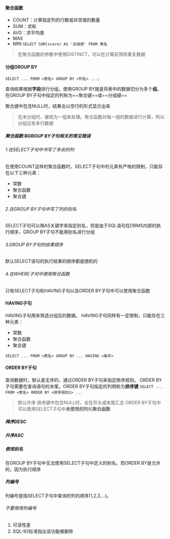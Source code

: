 #### 聚合函数
- COUNT：计算指定列的行数或非空值的数量
- SUM：求和
- AVG：求平均值
- MAX
- MIN
`SELECT SUM(score) AS '总成绩' FROM 表名`
> 在聚合函数的参数中使用DISTINCT，可以在计算前筛除重复数据

#### 分组GROUP BY
```mysql
SELECT ... FROM <表名> GROUP BY <列名> ...;
```
查询结果根据**字段**进行分组，使用GROUP BY就是将表中的数据切分为多个**组**。在GROUP BY子句中指定的列称为==聚合键==或==分组键==

聚合键中包含NULL时，结果会以空行的形式显示出来
>在未分组时，被视为一组来处理。聚合函数对每一组的数据进行计算，所以分组后有多行数据
##### 聚合函数与GROUP BY子句相关的常见错误
###### 1.在SELECT子句中书写了多余的列
在使用COUNT这样的聚合函数时，SELECT子句中的元素有严格的限制，只能存在以下三种元素：
- 常数
- 聚合函数
- 聚合键
###### 2.在GROUP BY子句中写了列的别名
SELECT子句可以用AS关键字来指定别名，但是由于SQL语句在DBMS内部的执行顺序，GROUP BY子句不能用别名进行分组
###### 3.GROUP BY子句的结果顺序
默认SELECT语句的执行结果的顺序都是随机的
###### 4.在WHERE子句中使用聚合函数
只有SELECT子句和HAVING子句以及ORDER BY子句中可以使用聚合函数

#### HAVING子句
HAVING子句用来筛选分组后的数据。
HAVING子句同样有一定限制，只能存在三种元素：
- 常数
- 聚合函数
- 聚合键
```mysql
SELECT ... FROM <表名> GROUP BY ... HAVING <条件>
```
#### ORDER BY子句
查询数据时，默认是无序的，通过ORDER BY子句来指定排序规则。
ORDER BY子句需要在查询语句的末尾，ORDER BY子句指定的列明称为**排序键**
`SELECT ... FROM <表名> ORDER BY <排序规则1> ...`
>默认升序
>排序键中包含NULL时，会在开头或末尾汇总
>ORDER BY子句中可以使用SELECT子句中**未使用的列**和**聚合函数**
##### 降序DESC
##### 升序ASC
##### 使用别名
在GROUP BY子句中无法使用SELECT子句中定义的别名。而ORDER BY是允许的，因为执行顺序
##### 列编号
列编号是指SELECT子句中查询的列的顺序(1,2,3,...)。
###### 不要使用列编号
1. 可读性差
2. SQL-92标准指出该功能被删除